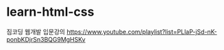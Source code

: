 # learn-html-css
짐코딩 웹개발 입문강의
https://www.youtube.com/playlist?list=PLlaP-jSd-nK-ponbKDjrSn3BQG9MgHSKv
